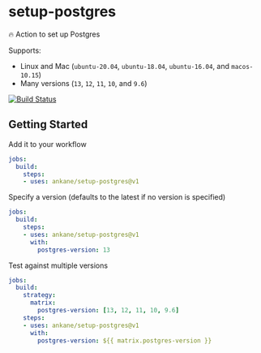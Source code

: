 # setup-postgres

:fire: Action to set up Postgres

Supports:

- Linux and Mac (`ubuntu-20.04`, `ubuntu-18.04`, `ubuntu-16.04`, and `macos-10.15`)
- Many versions (`13`, `12`, `11`, `10`, and `9.6`)

[![Build Status](https://github.com/ankane/setup-postgres/workflows/build/badge.svg?branch=v1)](https://github.com/ankane/setup-postgres/actions)

## Getting Started

Add it to your workflow

```yml
jobs:
  build:
    steps:
    - uses: ankane/setup-postgres@v1
```

Specify a version (defaults to the latest if no version is specified)

```yml
jobs:
  build:
    steps:
    - uses: ankane/setup-postgres@v1
      with:
        postgres-version: 13
```

Test against multiple versions

```yml
jobs:
  build:
    strategy:
      matrix:
        postgres-version: [13, 12, 11, 10, 9.6]
    steps:
    - uses: ankane/setup-postgres@v1
      with:
        postgres-version: ${{ matrix.postgres-version }}
```
